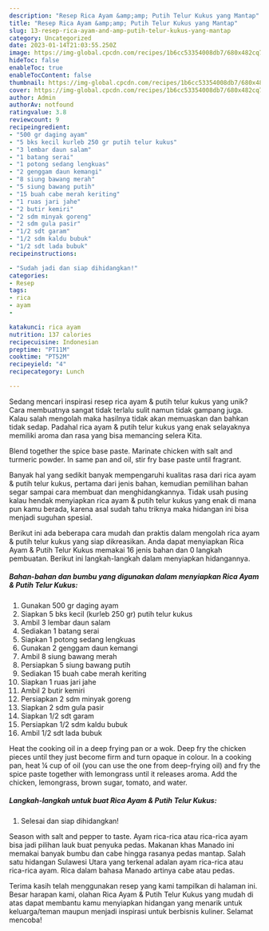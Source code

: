 ```yaml
---
description: "Resep Rica Ayam &amp;amp; Putih Telur Kukus yang Mantap"
title: "Resep Rica Ayam &amp;amp; Putih Telur Kukus yang Mantap"
slug: 13-resep-rica-ayam-and-amp-putih-telur-kukus-yang-mantap
category: Uncategorized
date: 2023-01-14T21:03:55.250Z
image: https://img-global.cpcdn.com/recipes/1b6cc53354008db7/680x482cq70/rica-ayam-putih-telur-kukus-foto-resep-utama.jpg
hideToc: false
enableToc: true
enableTocContent: false
thumbnail: https://img-global.cpcdn.com/recipes/1b6cc53354008db7/680x482cq70/rica-ayam-putih-telur-kukus-foto-resep-utama.jpg
cover: https://img-global.cpcdn.com/recipes/1b6cc53354008db7/680x482cq70/rica-ayam-putih-telur-kukus-foto-resep-utama.jpg
author: Admin
authorAv: notfound
ratingvalue: 3.8
reviewcount: 9
recipeingredient:
- "500 gr daging ayam"
- "5 bks kecil kurleb 250 gr putih telur kukus"
- "3 lembar daun salam"
- "1 batang serai"
- "1 potong sedang lengkuas"
- "2 genggam daun kemangi"
- "8 siung bawang merah"
- "5 siung bawang putih"
- "15 buah cabe merah keriting"
- "1 ruas jari jahe"
- "2 butir kemiri"
- "2 sdm minyak goreng"
- "2 sdm gula pasir"
- "1/2 sdt garam"
- "1/2 sdm kaldu bubuk"
- "1/2 sdt lada bubuk"
recipeinstructions:

- "Sudah jadi dan siap dihidangkan!"
categories:
- Resep
tags:
- rica
- ayam
- 

katakunci: rica ayam  
nutrition: 137 calories
recipecuisine: Indonesian
preptime: "PT11M"
cooktime: "PT52M"
recipeyield: "4"
recipecategory: Lunch

---
```





Sedang mencari inspirasi resep rica ayam &amp; putih telur kukus yang unik? Cara membuatnya sangat tidak terlalu sulit namun tidak gampang juga. Kalau salah mengolah maka hasilnya tidak akan memuaskan dan bahkan tidak sedap. Padahal rica ayam &amp; putih telur kukus yang enak selayaknya memiliki aroma dan rasa yang bisa memancing selera Kita.





Blend together the spice base paste. Marinate chicken with salt and turmeric powder. In same pan and oil, stir fry base paste until fragrant.

Banyak hal yang sedikit banyak mempengaruhi kualitas rasa dari rica ayam &amp; putih telur kukus, pertama dari jenis bahan, kemudian pemilihan bahan segar sampai cara membuat dan menghidangkannya. Tidak usah pusing kalau hendak menyiapkan rica ayam &amp; putih telur kukus yang enak di mana pun kamu berada, karena asal sudah tahu triknya maka hidangan ini bisa menjadi suguhan spesial.






Berikut ini ada beberapa cara mudah dan praktis dalam mengolah rica ayam &amp; putih telur kukus yang siap dikreasikan. Anda dapat menyiapkan Rica Ayam &amp; Putih Telur Kukus memakai 16 jenis bahan dan 0 langkah pembuatan. Berikut ini langkah-langkah dalam menyiapkan hidangannya.

<!--inarticleads1-->

##### Bahan-bahan dan bumbu yang digunakan dalam menyiapkan Rica Ayam &amp; Putih Telur Kukus:

1. Gunakan 500 gr daging ayam
1. Siapkan 5 bks kecil (kurleb 250 gr) putih telur kukus
1. Ambil 3 lembar daun salam
1. Sediakan 1 batang serai
1. Siapkan 1 potong sedang lengkuas
1. Gunakan 2 genggam daun kemangi
1. Ambil 8 siung bawang merah
1. Persiapkan 5 siung bawang putih
1. Sediakan 15 buah cabe merah keriting
1. Siapkan 1 ruas jari jahe
1. Ambil 2 butir kemiri
1. Persiapkan 2 sdm minyak goreng
1. Siapkan 2 sdm gula pasir
1. Siapkan 1/2 sdt garam
1. Persiapkan 1/2 sdm kaldu bubuk
1. Ambil 1/2 sdt lada bubuk


Heat the cooking oil in a deep frying pan or a wok. Deep fry the chicken pieces until they just become firm and turn opaque in colour. In a cooking pan, heat ¼ cup of oil (you can use the one from deep-frying oil) and fry the spice paste together with lemongrass until it releases aroma. Add the chicken, lemongrass, brown sugar, tomato, and water. 

<!--inarticleads2-->

##### Langkah-langkah untuk buat Rica Ayam &amp; Putih Telur Kukus:


1. Selesai dan siap dihidangkan!

Season with salt and pepper to taste. Ayam rica-rica atau rica-rica ayam bisa jadi pilihan lauk buat penyuka pedas. Makanan khas Manado ini memakai banyak bumbu dan cabe hingga rasanya pedas mantap. Salah satu hidangan Sulawesi Utara yang terkenal adalan ayam rica-rica atau rica-rica ayam. Rica dalam bahasa Manado artinya cabe atau pedas. 

Terima kasih telah menggunakan resep yang kami tampilkan di halaman ini. Besar harapan kami, olahan Rica Ayam &amp; Putih Telur Kukus yang mudah di atas dapat membantu kamu menyiapkan hidangan yang menarik untuk keluarga/teman maupun menjadi inspirasi untuk berbisnis kuliner. Selamat mencoba!
